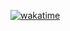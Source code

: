 [![wakatime](https://wakatime.com/badge/user/10b42381-e5b2-4e70-818c-eba50fef68ff/project/24fac356-30d5-4855-be3f-b6e8a85b0b4e.svg)](https://wakatime.com/badge/user/10b42381-e5b2-4e70-818c-eba50fef68ff/project/24fac356-30d5-4855-be3f-b6e8a85b0b4e)
<!---
PeterRubint/PeterRubint is a ✨ special ✨ repository because its `README.md` (this file) appears on your GitHub profile.
You can click the Preview link to take a look at your changes.

a
--->
